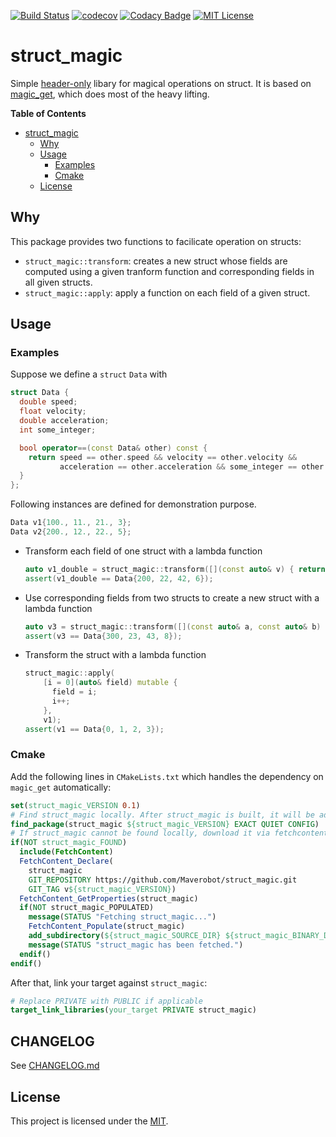 [![Build Status][travis-badge]][travis-link]
[![codecov][codecov-badge]][codecov-link]
[![Codacy Badge][codacy-badge]][codacy-link]
[![MIT License][license-badge]](LICENSE)
# struct_magic

Simple [header-only][header-link] libary for magical operations on struct. It is based on [magic\_get][magic-get-link], which does most of the heavy lifting.

**Table of Contents**

- [struct_magic](#structmagic)
  - [Why](#why)
  - [Usage](#usage)
    - [Examples](#examples)
    - [Cmake](#cmake)
  - [License](#license)

## Why
This package provides two functions to facilicate operation on structs:

- `struct_magic::transform`: creates a new struct whose fields are computed using a given tranform function and corresponding fields in all given structs.
- `struct_magic::apply`: apply a function on each field of a given struct.

## Usage

### Examples

Suppose we define a `struct` `Data` with

```c++
struct Data {
  double speed;
  float velocity;
  double acceleration;
  int some_integer;

  bool operator==(const Data& other) const {
    return speed == other.speed && velocity == other.velocity &&
           acceleration == other.acceleration && some_integer == other.some_integer;
  }
};
```

Following instances are defined for demonstration purpose.

```c++
Data v1{100., 11., 21., 3};
Data v2{200., 12., 22., 5};
```

- Transform each field of one struct with a lambda function
  ```c++
  auto v1_double = struct_magic::transform([](const auto& v) { return v * 2; }, v1);
  assert(v1_double == Data{200, 22, 42, 6});
  ```

- Use corresponding fields from two structs to create a new struct with a lambda function
  ```c++
  auto v3 = struct_magic::transform([](const auto& a, const auto& b) { return a + b; }, v1, v2);
  assert(v3 == Data{300, 23, 43, 8});
  ```

- Transform the struct with a lambda function
  ```c++
  struct_magic::apply(
      [i = 0](auto& field) mutable {
        field = i;
        i++;
      },
      v1);
  assert(v1 == Data{0, 1, 2, 3});
  ```

### Cmake

Add the following lines in `CMakeLists.txt` which handles the dependency on `magic_get` automatically:

```cmake
set(struct_magic_VERSION 0.1)
# Find struct_magic locally. After struct_magic is built, it will be added to user package registry which allows it to be found by find_package.
find_package(struct_magic ${struct_magic_VERSION} EXACT QUIET CONFIG)
# If struct_magic cannot be found locally, download it via fetchcontent and call add_subdirectory
if(NOT struct_magic_FOUND)
  include(FetchContent)
  FetchContent_Declare(
    struct_magic
    GIT_REPOSITORY https://github.com/Maverobot/struct_magic.git
    GIT_TAG v${struct_magic_VERSION})
  FetchContent_GetProperties(struct_magic)
  if(NOT struct_magic_POPULATED)
    message(STATUS "Fetching struct_magic...")
    FetchContent_Populate(struct_magic)
    add_subdirectory(${struct_magic_SOURCE_DIR} ${struct_magic_BINARY_DIR})
    message(STATUS "struct_magic has been fetched.")
  endif()
endif()
```

After that, link your target against `struct_magic`:

```cmake
# Replace PRIVATE with PUBLIC if applicable
target_link_libraries(your_target PRIVATE struct_magic)
```

## CHANGELOG
See [CHANGELOG.md](./CHANGELOG.md)

## License
This project is licensed under the [MIT][license].

[license]: https://github.com/Maverobot/struct_magic/blob/master/LICENSE

[travis-badge]:    https://travis-ci.com/Maverobot/struct_magic.svg?branch=master
[travis-link]:     https://travis-ci.com/Maverobot/struct_magic
[codecov-badge]:   https://codecov.io/gh/Maverobot/struct_magic/branch/master/graph/badge.svg
[codecov-link]:    https://codecov.io/gh/Maverobot/struct_magic
[codacy-badge]:    https://api.codacy.com/project/badge/Grade/b3b48e551a824caf8871a734e855bee8
[codacy-link]:     https://www.codacy.com/manual/quzhengrobot/struct_magic?utm_source=github.com&amp;utm_medium=referral&amp;utm_content=Maverobot/struct_magic&amp;utm_campaign=Badge_Grade
[license-badge]:   https://img.shields.io/badge/License-MIT-blue.svg
[magic-get-link]:  https://github.com/apolukhin/magic_get
[header-link]:     https://raw.githubusercontent.com/Maverobot/struct_magic/master/include/struct_magic.h
